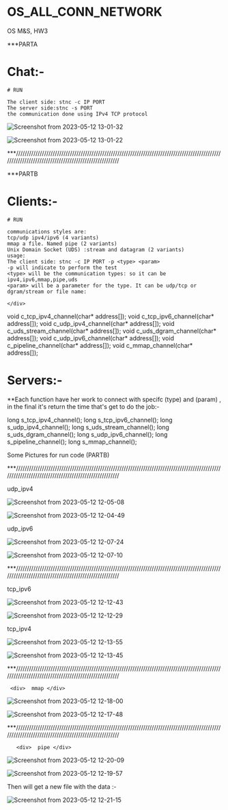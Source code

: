 # OS_ALL_CONN_NETWORK


OS
M&S, HW3

***PARTA

# Chat:- 

    # RUN

    The client side: stnc -c IP PORT
    The server side:stnc -s PORT
    the communication done using IPv4 TCP protocol
![Screenshot from 2023-05-12 13-01-32](https://github.com/Mohanadsfe/OS_ALL_CONN_NETWORK/assets/92846018/399e27b9-4418-480a-8b37-996623dc2feb)


![Screenshot from 2023-05-12 13-01-22](https://github.com/Mohanadsfe/OS_ALL_CONN_NETWORK/assets/92846018/ec57ccdf-8825-45d6-9837-faa2a171f252)


***///////////////////////////////////////////////////////////////////////////////////////////////////////////////////////////////////////////////////




***PARTB

# Clients:- 

    # RUN
    
  <div> 
  
    communications styles are:
    tcp/udp ipv4/ipv6 (4 variants)
    mmap a file. Named pipe (2 variants)
    Unix Domain Socket (UDS) :stream and datagram (2 variants)
    usage:
    The client side: stnc -c IP PORT -p <type> <param>
    -p will indicate to perform the test
    <type> will be the communication types: so it can be ipv4,ipv6,mmap,pipe,uds
    <param> will be a parameter for the type. It can be udp/tcp or dgram/stream or file name:
 
    </div> 

    
<a>
    
void c_tcp_ipv4_channel(char* address[]);
void c_tcp_ipv6_channel(char* address[]);
void c_udp_ipv4_channel(char* address[]);
void c_uds_stream_channel(char* address[]);
void c_uds_dgram_channel(char* address[]);
void c_udp_ipv6_channel(char* address[]);
void c_pipeline_channel(char* address[]);
void c_mmap_channel(char* address[]);

</a>





# Servers:- 

**Each function have her work to connect with specifc (type) and (param) , in the final it's return the time that's get to do the job:- 

<a> 

long s_tcp_ipv4_channel();
long s_tcp_ipv6_channel();
long s_udp_ipv4_channel();
long s_uds_stream_channel();
long s_uds_dgram_channel();
long s_udp_ipv6_channel();
long s_pipeline_channel();
long s_mmap_channel();

</a>


  <div> Some Pictures for run code (PARTB) </div> 

***///////////////////////////////////////////////////////////////////////////////////////////////////////////////////////////////////////////////////

  
  
  <div>  udp_ipv4 </div> 
  
  ![Screenshot from 2023-05-12 12-05-08](https://github.com/Mohanadsfe/OS_ALL_CONN_NETWORK/assets/92846018/62f69e22-9de3-4bd7-a6c7-4cd4d8f134df)

  
  ![Screenshot from 2023-05-12 12-04-49](https://github.com/Mohanadsfe/OS_ALL_CONN_NETWORK/assets/92846018/42285532-b7f9-45bb-9484-b4eff841cf4b)


   <div>  udp_ipv6 </div> 
    
  ![Screenshot from 2023-05-12 12-07-24](https://github.com/Mohanadsfe/OS_ALL_CONN_NETWORK/assets/92846018/a5dcb6ff-86c4-497b-b9c7-da641a976005)

  ![Screenshot from 2023-05-12 12-07-10](https://github.com/Mohanadsfe/OS_ALL_CONN_NETWORK/assets/92846018/984bca08-b5de-4b5a-88c5-e60f70a14692)

    
    
    
 ***///////////////////////////////////////////////////////////////////////////////////////////////////////////////////////////////////////////////////
  
  
   <div>  tcp_ipv6 </div> 

  ![Screenshot from 2023-05-12 12-12-43](https://github.com/Mohanadsfe/OS_ALL_CONN_NETWORK/assets/92846018/0af77187-df9a-4282-b223-0e0024fcd10f)

  
  ![Screenshot from 2023-05-12 12-12-29](https://github.com/Mohanadsfe/OS_ALL_CONN_NETWORK/assets/92846018/bb4feb0b-8d10-43e1-bac2-0010c4c6acd6)

  
   <div>  tcp_ipv4 </div> 

  
  ![Screenshot from 2023-05-12 12-13-55](https://github.com/Mohanadsfe/OS_ALL_CONN_NETWORK/assets/92846018/58806f8f-99c4-42e6-8ac4-b63fbecb8ccb)


  ![Screenshot from 2023-05-12 12-13-45](https://github.com/Mohanadsfe/OS_ALL_CONN_NETWORK/assets/92846018/39633657-9783-4f9f-bc4d-2b32b168011a)

  
  
 ***///////////////////////////////////////////////////////////////////////////////////////////////////////////////////////////////////////////////////

     <div>  mmap </div> 

  
  ![Screenshot from 2023-05-12 12-18-00](https://github.com/Mohanadsfe/OS_ALL_CONN_NETWORK/assets/92846018/5b53d727-7ba3-4dbe-86b9-2fd1f257fb9e)
  
  
  ![Screenshot from 2023-05-12 12-17-48](https://github.com/Mohanadsfe/OS_ALL_CONN_NETWORK/assets/92846018/c4dd1e7e-abc0-40c1-a9d1-4ea698ca85d0)
  
  
   ***///////////////////////////////////////////////////////////////////////////////////////////////////////////////////////////////////////////////////

       <div>  pipe </div> 
  
  ![Screenshot from 2023-05-12 12-20-09](https://github.com/Mohanadsfe/OS_ALL_CONN_NETWORK/assets/92846018/017bc8fd-7dda-42c0-b022-d65e703a43e4)
  
  
  ![Screenshot from 2023-05-12 12-19-57](https://github.com/Mohanadsfe/OS_ALL_CONN_NETWORK/assets/92846018/096d3f46-6a5b-4562-821e-44255b42b82b)

  
  
  <div> Then will get a new file with the data :- </div> 
  
  
  ![Screenshot from 2023-05-12 12-21-15](https://github.com/Mohanadsfe/OS_ALL_CONN_NETWORK/assets/92846018/31afdaff-8ee0-4d9b-8ae4-908f7b38eb5b)

  
  
  

  
  


  
  


